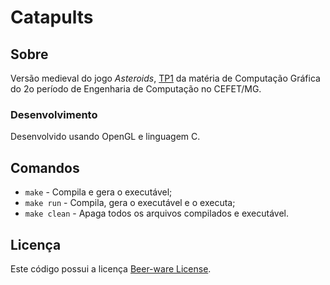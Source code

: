 # Catapults
## Sobre
Versão medieval do jogo _Asteroids_, [TP1](https://github.com/fegemo/cefet-cg/blob/master/assignments/tp1-asteroids/README.md#trabalho-pr%C3%A1tico-1---paradoroids) da matéria de Computação Gráfica do 2o período de Engenharia de Computação no CEFET/MG.
### Desenvolvimento
Desenvolvido usando OpenGL e linguagem C.
## Comandos
- `make` - Compila e gera o executável;
- `make run` - Compila, gera o executável e o executa;
- `make clean` - Apaga todos os arquivos compilados e executável.

## Licença
Este código possui a licença [Beer-ware License](https://github.com/gabrieldutra/Catapults/blob/master/LICENSE.md).

